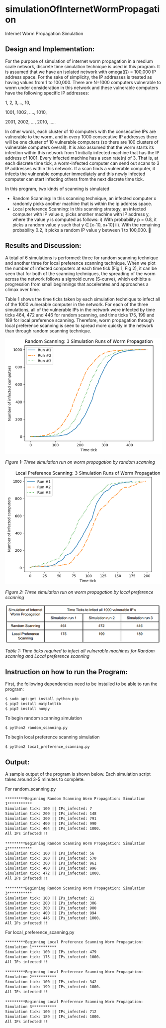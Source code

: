 # simulationOfInternetWormPropagation
Internet Worm Propagation Simulation

## Design and Implementation:
For the purpose of simulation of internet worm propagation in a medium scale network, discrete time simulation technique is used in this program. It is assumed that we have an isolated network with omega(Ω) = 100,000 IP address space. For the sake of simplicity, the IP addresses is treated as having values from 1 to 100,000. There are N=1000 computers vulnerable to worm under consideration in this network and these vulnerable computers have the following specific IP addresses:

1, 2, 3,…, 10,

1001, 1002, …., 1010,  

2001, 2002, …, 2010,
…..

In other words, each cluster of 10 computers with the consecutive IPs are vulnerable to the worm, and in every 1000 consecutive IP addresses there will be one cluster of 10 vulnerable computers (so there are 100 clusters of vulnerable computers overall). 
It is also assumed that the worm starts its infection within this network from 1 initially infected machine that has the IP address of 1001. Every infected machine has a scan rate(η) of 3. That is, at each discrete time tick, a worm-infected computer can send out scans to 3 IP addresses within this network. If a scan finds a vulnerable computer, it infects the vulnerable computer immediately and this newly infected computer can start infecting others from the next discrete time tick. 

In this program, two kinds of scanning is simulated
 - Random Scanning: In this scanning technique, an infected computer x randomly picks another machine that is within the ip address space. 
 - Local preference Scanning: In this scanning strategy, an infected computer with IP value x, picks another machine with IP address y, where the value y is computed as follows: 
i) With probability p = 0.8, it picks a random value y such that  y ∈ [x-10, x+10]
ii). With the remaining probability 0.2, it picks a random IP value y between 1 to 100,000.

## Results and Discussion:
A total of 6 simulations is performed: three for random scanning technique and another three for local preference scanning technique. When we plot the number of infected computers at each time tick (Fig 1, Fig 2), it can be seen that for both of the scanning techniques, the spreading of the worm across the network follows a sigmoid curve (S-curve), which exhibits a progression from small beginnings that accelerates and approaches a climax over time.

Table 1 shows the time ticks taken by each simulation technique to infect all of the 1000 vulnerable computer in the network. For each of the three simulations, all of the vulnerable IPs in the network were infected by time ticks 464, 472 and 446 for random scanning, and time ticks 175, 199 and 189 for local preference scanning. Therefore, worm propagation through local preference scanning is seen to spread more quickly in the network than through random scanning technique. 

![html dark](https://github.com/sdevkota007/simulationOfInternetWormPropagation/blob/master/screenshots/random_scanning.png)

*Figure 1: Three simulation run on worm propagation by random scanning*

![html dark](https://github.com/sdevkota007/simulationOfInternetWormPropagation/blob/master/screenshots/local_preference_scanning.png)

*Figure 2: Three simulation run on worm propagation by local preference scanning*

![html dark](https://github.com/sdevkota007/simulationOfInternetWormPropagation/blob/master/screenshots/table.png)

*Table 1: Time ticks required to infect all vulnerable machines for Random scanning and Local preference scanning*

## Instruction on how to run the Program:
First, the following dependencies need to be installed to be able to run the program:
```
$ sudo apt-get install python-pip
$ pip2 install matplotlib
$ pip2 install numpy
```

To begin random scanning simulation
```
$ python2 random_scanning.py
```
To begin local preference scanning simulation
```
$ python2 local_preference_scanning.py
```
## Output:
A sample output of the program is shown below. Each simulation script takes around 3-5 minutes to complete. 

For random_scanning.py
```
*********Beginning Random Scanning Worm Propagation: Simulation 1***********
Simulation tick: 100 || IPs_infected: 7
Simulation tick: 200 || IPs_infected: 148
Simulation tick: 300 || IPs_infected: 791
Simulation tick: 400 || IPs_infected: 990
Simulation tick: 464 || IPs_infected: 1000. 
All IPs infected!!!

*********Beginning Random Scanning Worm Propagation: Simulation 2***********
Simulation tick: 100 || IPs_infected: 56
Simulation tick: 200 || IPs_infected: 570
Simulation tick: 300 || IPs_infected: 961
Simulation tick: 400 || IPs_infected: 996
Simulation tick: 472 || IPs_infected: 1000. 
All IPs infected!!!

*********Beginning Random Scanning Worm Propagation: Simulation 3***********
Simulation tick: 100 || IPs_infected: 21
Simulation tick: 200 || IPs_infected: 306
Simulation tick: 300 || IPs_infected: 900
Simulation tick: 400 || IPs_infected: 994
Simulation tick: 446 || IPs_infected: 1000. 
All IPs infected!!!
```

For local_preference_scanning.py
```
*********Beginning Local Preference Scanning Worm Propagation: Simulation 1***********
Simulation tick: 100 || IPs_infected: 479
Simulation tick: 175 || IPs_infected: 1000. 
All IPs infected!!!

*********Beginning Local Preference Scanning Worm Propagation: Simulation 2***********
Simulation tick: 100 || IPs_infected: 342
Simulation tick: 199 || IPs_infected: 1000. 
All IPs infected!!!

*********Beginning Local Preference Scanning Worm Propagation: Simulation 3***********
Simulation tick: 100 || IPs_infected: 712
Simulation tick: 189 || IPs_infected: 1000. 
All IPs infected!!!
```


